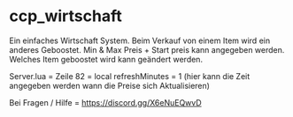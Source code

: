 # ccp_wirtschaft

Ein einfaches Wirtschaft System. 
Beim Verkauf von einem Item wird ein anderes Geboostet.
Min & Max Preis + Start preis kann angegeben werden. 
Welches Item geboostet wird kann geändert werden.

Server.lua = Zeile 82 = local refreshMinutes = 1 (hier kann die Zeit angegeben werden wann die Preise sich Aktualisieren) 

Bei Fragen / Hilfe = https://discord.gg/X6eNuEQwvD
